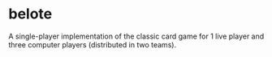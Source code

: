# belote
A single-player implementation of the classic card game for 1 live player and three computer players (distributed in two teams). 
